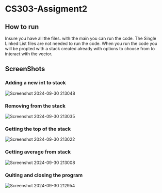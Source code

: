 # CS303-Assigment2

## How to run
Insure you have all the files. with the main you can run the code. 
The Single Linked List files are not needed to run the code.
When you run the code you will be propted with a stack created already with options to choose from to interact with the vector.
## ScreenShots
### Adding a new int to stack
![Screenshot 2024-09-30 213048](https://github.com/user-attachments/assets/6068b636-65e6-4a05-ade5-fae1f6b0f489)
### Removing from the stack
![Screenshot 2024-09-30 213035](https://github.com/user-attachments/assets/36082065-7247-407f-9719-3420d8654496)
### Getting the top of the stack
![Screenshot 2024-09-30 213022](https://github.com/user-attachments/assets/5ce110af-c774-40ca-a51e-ea52be0b5912)
### Getting average from stack
![Screenshot 2024-09-30 213008](https://github.com/user-attachments/assets/63d38d92-bd68-4855-9290-b3f3bf61650d)
### Quiting and closing the program
![Screenshot 2024-09-30 212954](https://github.com/user-attachments/assets/9035a239-1755-43ba-b4d4-57a6afb4007b)
